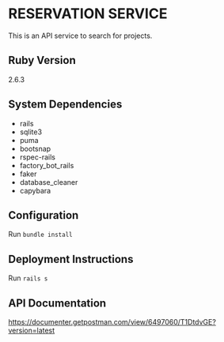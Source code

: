 # RESERVATION SERVICE
This is an API service to search for projects.

## Ruby Version
2.6.3

## System Dependencies
 * rails
 * sqlite3
 * puma
 * bootsnap
 * rspec-rails
 * factory_bot_rails
 * faker
 * database_cleaner
 * capybara

## Configuration
Run `bundle install`

## Deployment Instructions
Run `rails s`

## API Documentation
https://documenter.getpostman.com/view/6497060/T1DtdvGE?version=latest
